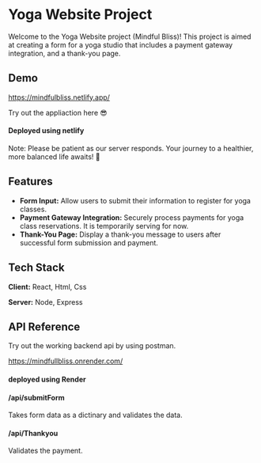 
# Yoga Website Project

Welcome to the Yoga Website project (Mindful Bliss)! This project is aimed at creating a form for a yoga studio that includes a payment gateway integration, and a thank-you page.


## Demo

https://mindfulbliss.netlify.app/

Try out the appliaction here 😎

#### Deployed using netlify 

Note: Please be patient as our server responds. Your journey to a healthier, more balanced life awaits! 🌿


## Features

- **Form Input:** Allow users to submit their information to register for yoga classes.
- **Payment Gateway Integration:** Securely process payments for yoga class reservations. It is temporarily serving for now.
- **Thank-You Page:** Display a thank-you message to users after successful form submission and payment.


## Tech Stack

**Client:** React, Html, Css

**Server:** Node, Express


## API Reference
Try out the working backend api by using postman.

https://mindfullbliss.onrender.com/

#### deployed using Render

#### /api/submitForm

Takes form data as a dictinary and validates the data.

#### /api/Thankyou

Validates the payment.

